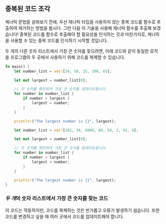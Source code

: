 ## 중복된 코드 조각

제너릭 문법을 살펴보기 전에, 우선 제너릭 타입을 사용하지 않는 중복 코드를 함수로 추출하여 제거하는 방법을 봅시다. 그런 다음 이 기술을 사용해 제너릭 함수를 추출해 보겠습니다! 중복된 코드를 함수로 추출해야 할 필요성을 인식하는 것과 마찬가지로, 제너릭을 사용할 수 있는 중복 코드를 인식하기 시작할 것입니다.

두 개의 다른 숫자 리스트에서 가장 큰 숫자를 찾으려면, 아래 코드와 같이 동일한 로직을 프로그램의 두 곳에서 사용하기 위해 코드를 복제할 수 있습니다.

```rust
fn main() {
    let number_list = vec![34, 50, 25, 100, 65];

    let mut largest = number_list[0];

    // 각 숫자를 확인하여 가장 큰 숫자를 업데이트합니다.
    for number in number_list {
        if number > largest {
            largest = number;
        }
    }

    println!("The largest number is {}", largest);

    let number_list = vec![102, 34, 6000, 89, 54, 2, 43, 8];

    let mut largest = number_list[0];

    // 각 숫자를 확인하여 가장 큰 숫자를 업데이트합니다.
    for number in number_list {
        if number > largest {
            largest = number;
        }
    }

    println!("The largest number is {}", largest);
}
```

### *두 개*의 숫자 리스트에서 가장 큰 숫자를 찾는 코드

이 코드는 작동하지만, 코드를 복제하는 것은 번거롭고 오류가 발생하기 쉽습니다. 또한 코드를 변경하고 싶을 때 여러 곳에서 코드를 업데이트해야 합니다.